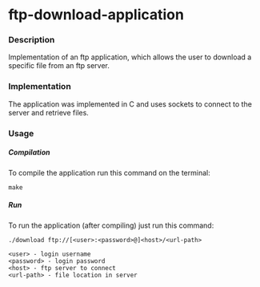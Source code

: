 ftp-download-application
========================

### Description

Implementation of an ftp application, which allows the user to download a specific file from an ftp server.


### Implementation

The application was implemented in C and uses sockets to connect to the server and retrieve files.

### Usage

##### Compilation

To compile the application run this command on the terminal:

`make`

##### Run

To run the application (after compiling) just run this command:
```
./download ftp://[<user>:<password>@]<host>/<url-path>

<user> - login username
<password> - login password
<host> - ftp server to connect
<url-path> - file location in server
```
